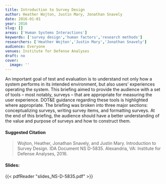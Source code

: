 ```yaml
---
title: Introduction to Survey Design
author: Heather Wojton, Justin Mary, Jonathan Snavely
date: 2016-01-01
year: 2016
slug: []
areas: ['Human Systems Interactions']
keywords: ['survey design','human factors','research methods']
researchers: ['Heather Wojton','Justin Mary','Jonathan Snavely']
audience: Everyone
venues: Institute for Defense Analyses
draft: no
cover:
  image: ''
---
```




An important goal of test and evaluation is to understand not only how a system performs in its intended environment, but also users’ experiences operating the system. This briefing aimed to provide the audience with a set of tools – most notably, surveys – that are appropriate for measuring the user experience. DOT&E guidance regarding these tools is highlighted where appropriate. The briefing was broken into three major sections: conceptualizing surveys, writing survey items, and formatting surveys. At the end of this briefing, the audience should have a better understanding of the value and purpose of surveys and how to construct them.

#### Suggested Citation
> Wojton, Heather, Jonathan Snavely, and Justin Mary. Introduction to Survey Design. IDA Document NS D-5835. Alexandria, VA: Institute for Defense Analyses, 2016.

#### Slides: 
{{< pdfReader "slides_NS-D-5835.pdf" >}}




